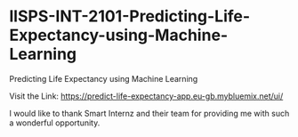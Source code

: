 # llSPS-INT-2101-Predicting-Life-Expectancy-using-Machine-Learning
Predicting Life Expectancy using Machine Learning


Visit the Link: https://predict-life-expectancy-app.eu-gb.mybluemix.net/ui/

I would like to thank Smart Internz and their team for providing me with such a wonderful opportunity.
